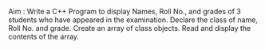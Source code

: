 
Aim : 
         Write a C++ Program to display Names, Roll No., and grades of 3 students who have appeared in the examination. Declare the class of name, Roll No. and grade. Create an
array of class objects. Read and display the contents of the array.
